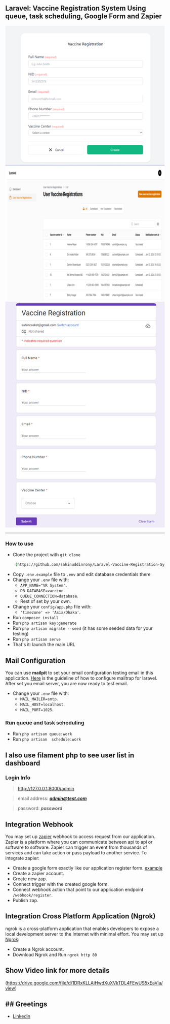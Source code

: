 ## Laravel: Vaccine Registration System Using queue, task scheduling, Google Form and Zapier 

![Demo screenshot](./demo-screenshot.png)
![Demo screenshot](./demo-screenshot1.png)
![Demo screenshot](./demo-screenshot2.png)

-----

### How to use

- Clone the project with `git clone`
  ```bash
   (https://github.com/sahinuddinrony/Laravel-Vaccine-Registration-System-with-Google-Form-and-Zapier.git)
  ```
- Copy `.env.example` file to `.env` and edit database credentials there
- Change your `.env` file with:
    - `APP_NAME="VR System"`.
    - `DB_DATABASE=vaccine`.
    - `QUEUE_CONNECTION=database`.
    - Rest of set by your own.
- Change your `config/app.php` file with:
    - `'timezone' => 'Asia/Dhaka'`.
- Run `composer install`
- Run `php artisan key:generate`
- Run `php artisan migrate --seed` (it has some seeded data for your testing)
- Run `php artisan serve`
- That's it: launch the main URL

## Mail Configuration
You can use **mailpit** to set your email configuration testing email in this application. [Here](https://github.com/axllent/mailpit) is the guideline of how to configure mailtrap for laravel.
After set you email server, you are now ready to test email.
- Change your `.env` file with:
    - `MAIL_MAILER=smtp`.
    - `MAIL_HOST=localhost`.
    - `MAIL_PORT=1025`.

### Run queue and task scheduling
 - Run `php artisan queue:work`
 - Run `php artisan  schedule:work`

## I also use filament php to see user list in dashboard
### Login Info

> http://127.0.0.1:8000/admin

> email address:  ***admin@test.com***

> password:  ***password***

## Integration Webhook
You may set up [zapier](https://zapier.com/) webhook to access request from our application. Zapier is a platform where you can communicate between api to api or software to software. Zapier can trigger an event from thousands of services and can take action or pass payload to another service. To integrate zapier:
- Create a google form exactly like our application register form. [example](https://forms.gle/Pdy5HKZp4V2DzmiWA)
- Create a zapier account.
- Create new zap.
- Connect trigger with the created google form.
- Connect webhook action that point to our application endpoint `/webhook/register`.
- Publish zap.

## Integration Cross Platform Application (Ngrok)
ngrok is a cross-platform application that enables developers to expose a local development server to the Internet with minimal effort. 
You may set up [Ngrok](https://ngrok.com/):
- Create a Ngrok account.
- Download Ngrok and Run `ngrok http 80`

## Show Video link for more details
(https://drive.google.com/file/d/1DRxKLLAiHwdXuXVkTDL4FEwUS5xEaVla/view)

## ## Greetings

- [Linkedin](https://www.linkedin.com/in/sahinuddinrony/)

